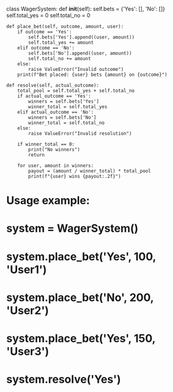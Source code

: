 class WagerSystem:
    def __init__(self):
        self.bets = {'Yes': [], 'No': []}
        self.total_yes = 0
        self.total_no = 0

    def place_bet(self, outcome, amount, user):
        if outcome == 'Yes':
            self.bets['Yes'].append((user, amount))
            self.total_yes += amount
        elif outcome == 'No':
            self.bets['No'].append((user, amount))
            self.total_no += amount
        else:
            raise ValueError("Invalid outcome")
        print(f"Bet placed: {user} bets {amount} on {outcome}")

    def resolve(self, actual_outcome):
        total_pool = self.total_yes + self.total_no
        if actual_outcome == 'Yes':
            winners = self.bets['Yes']
            winner_total = self.total_yes
        elif actual_outcome == 'No':
            winners = self.bets['No']
            winner_total = self.total_no
        else:
            raise ValueError("Invalid resolution")

        if winner_total == 0:
            print("No winners")
            return

        for user, amount in winners:
            payout = (amount / winner_total) * total_pool
            print(f"{user} wins {payout:.2f}")

# Usage example:
# system = WagerSystem()
# system.place_bet('Yes', 100, 'User1')
# system.place_bet('No', 200, 'User2')
# system.place_bet('Yes', 150, 'User3')
# system.resolve('Yes')
